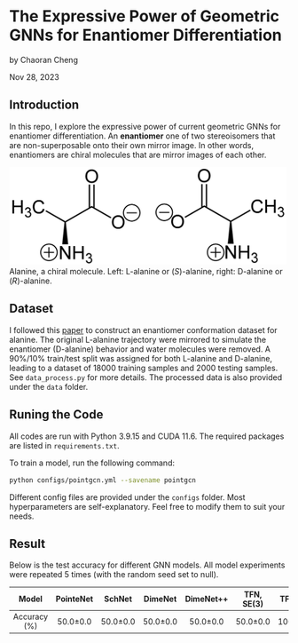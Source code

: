 # The Expressive Power of Geometric GNNs for Enantiomer Differentiation

by Chaoran Cheng

Nov 28, 2023

## Introduction

In this repo, I explore the expressive power of current geometric GNNs for enantiomer differentiation. An **enantiomer** one of two stereoisomers that are non-superposable onto their own mirror image. In other words, enantiomers are chiral molecules that are mirror images of each other.

<img alt="alanine" src="assets/alanine.png" width="500"/><br>
Alanine, a chiral molecule. Left: L-alanine or (*S*)-alanine, right: D-alanine or (*R*)-alanine. 

## Dataset

I followed this [paper](https://www.sciencedirect.com/science/article/pii/S2352340920303772) to construct an enantiomer conformation dataset for alanine. The original L-alanine trajectory were mirrored to simulate the enantiomer (D-alanine) behavior and water molecules were removed. A 90%/10% train/test split was assigned for both L-alanine and D-alanine, leading to a dataset of 18000 training samples and 2000 testing samples. See `data_process.py` for more details. The processed data is also provided under the `data` folder.

## Runing the Code

All codes are run with Python 3.9.15 and CUDA 11.6. The required packages are listed in `requirements.txt`.

To train a model, run the following command:
```bash
python configs/pointgcn.yml --savename pointgcn 
```
Different config files are provided under the `configs` folder. Most hyperparameters are self-explanatory. Feel free to modify them to suit your needs.

## Result

Below is the test accuracy for different GNN models. All model experiments were repeated 5 times (with the random seed set to null).

| Model | PointeNet |  SchNet  | DimeNet | DimeNet++ | TFN, SE(3) | TFN, E(3) |
| :---: | :---: |:--------:| :---: | :---: | :---: | :---: |
| Accuracy (%)| 50.0±0.0 | 50.0±0.0 | 50.0±0.0 | 50.0±0.0 | 50.0±0.0 | 100.0±0.0 |